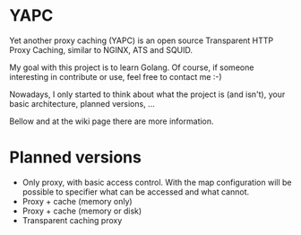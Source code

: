 # YAPC
Yet another proxy caching (YAPC) is an open source Transparent HTTP Proxy Caching, similar to NGINX, ATS and SQUID.

My goal with this project is to learn Golang. Of course, if someone interesting in contribute or use, feel free to contact me :-)

Nowadays, I only started to think about what the project is (and isn't), your basic architecture, planned versions, ...

Bellow and at the wiki page there are more information.


# Planned versions
* Only proxy, with basic access control. With the map configuration will be possible to specifier what can be accessed and what cannot.
* Proxy + cache (memory only)
* Proxy + cache (memory or disk)
* Transparent caching proxy
